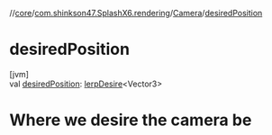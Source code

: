 //[core](../../../index.md)/[com.shinkson47.SplashX6.rendering](../index.md)/[Camera](index.md)/[desiredPosition](desired-position.md)

# desiredPosition

[jvm]\
val [desiredPosition](desired-position.md): [lerpDesire](../../com.shinkson47.SplashX6.utility/lerp-desire/index.md)&lt;Vector3&gt;

# Where we desire the camera be
